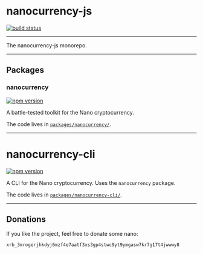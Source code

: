 # nanocurrency-js

[![build status](https://travis-ci.org/marvinroger/nanocurrency-js.svg?branch=master)](https://travis-ci.org/marvinroger/nanocurrency-js)

---

The nanocurrency-js monorepo.

---

## Packages

### nanocurrency

[![npm version](https://img.shields.io/npm/v/nanocurrency.svg)](https://www.npmjs.com/package/nanocurrency)

A battle-tested toolkit for the Nano cryptocurrency.

The code lives in [`packages/nanocurrency/`](packages/nanocurrency/).

---

# nanocurrency-cli

[![npm version](https://img.shields.io/npm/v/nanocurrency-cli.svg)](https://www.npmjs.com/package/nanocurrency-cli)

A CLI for the Nano cryptocurrency. Uses the `nanocurrency` package.

The code lives in [`packages/nanocurrency-cli/`](packages/nanocurrency-cli/).

---

## Donations

If you like the project, feel free to donate some nano:

`xrb_3mrogerjhkdyj6mzf4e7aatf3xs3gp4stwc9yt9ymgasw7kr7g17t4jwwwy8`
